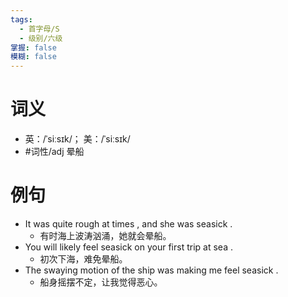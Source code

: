 ```yaml
---
tags:
  - 首字母/S
  - 级别/六级
掌握: false
模糊: false
---
```

# 词义
- 英：/ˈsiːsɪk/； 美：/ˈsiːsɪk/
- #词性/adj  晕船
# 例句
- It was quite rough at times , and she was seasick .
	- 有时海上波涛汹涌，她就会晕船。
- You will likely feel seasick on your first trip at sea .
	- 初次下海，难免晕船。
- The swaying motion of the ship was making me feel seasick .
	- 船身摇摆不定，让我觉得恶心。
